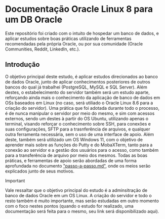 # Documentação Oracle Linux 8 para um DB Oracle
Este repositório foi criado com o intuito de hospedar um banco de dados, e aplicar estudos sobre boas práticas utilizando de ferramentas recomendadas pela própria Oracle, ou por sua comunidade (Oracle Communities, Reddit, LinkedIn, etc.).
## Introdução
O objetivo principal deste estudo, é aplicar estudos direcionados ao banco de dados Oracle, junto de aplicar conhecimentos posteriores de outros bancos do qual já trabalhei (PostgreSQL, MySQL e SQL Server). Além destes, o estabelecimento do servidor também será um estudo aparte, reforçando ainda mais o conhecimento da aplicação de banco de dados em OSs baseados em Linux (no caso, será utiliado o Oracle Linux 8.6 para a criação do servidor).
Uma prática que foi adotada durante todo o processo, é de nunca manipular o servidor por meio do mesmo, e sim com acessos externos, sendo um destes à partir do OS Ubuntu, utilizando apenas o terminal, visando reforçar o conhecimento sobre SSH, para conexões e suas configurações, SFTP para a trasnferência de arquivos, e qualquer outra ferramenta necessária, sem o uso de uma interface de apoio. Além deste, também será utilizado um OS Windows 11, com o objetivo de aprender mais sobre as funções do Putty e do MobaXTerm, tanto para a conexão ao servidor e a gestão dos usuários para o acesso, como também para a transferência de arquivo por meio dos mesmos.
Todas as boas práticas, e ferramentas de apoio serão abordadas de uma forma aprofundada no documento ["passo-a-passo.md"](https://github.com/oherikee/oracle_linux_9/blob/main/passo-a-passo.md), onde os meios serão explicados junto de seus motivos.
> [!Important]
> Vale ressaltar que o objetivo principal do estudo é a adminsitração de banco de dados Oracle em um OS Linux. A criação do servidor e todo o resto também é muito importante, mas serão estudadas em outro momento com o foco nestes pontos (quando o estudo for realizado, uma documentação será feita para o mesmo, seu link será disponibilizado aqui).
